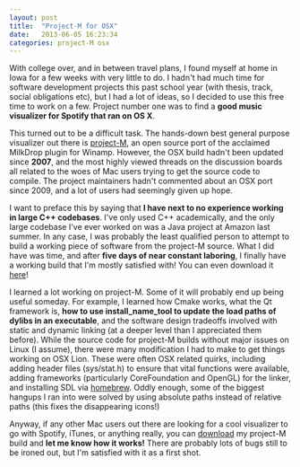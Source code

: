 ```yaml
---
layout: post
title:  "Project-M for OSX"
date:   2013-06-05 16:23:34
categories: project-M osx
---
```


With college over, and in between travel plans, I found myself at home in Iowa for a few weeks with very little to do. I hadn't had much time for software development projects this past school year (with thesis, track, social obligations etc), but I had a lot of ideas, so I decided to use this free time to work on a few. Project number one was to find a __good music visualizer for Spotify that ran on OS X__.

This turned out to be a difficult task. The hands-down best general purpose visualizer out there is [project-M](https://sourceforge.net/p/projectm), an open source port of the acclaimed MilkDrop plugin for Winamp. However, the OSX build hadn't been updated since __2007__, and the most highly viewed threads on the discussion boards all related to the woes of Mac users trying to get the source code to compile. The project maintainers hadn't commented about an OSX port since 2009, and a lot of users had seemingly given up hope. 

I want to preface this by saying that __I have next to no experience working in large C++ codebases__. I've only used C++ academically, and the only large codebase I've ever worked on was a Java project at Amazon last summer. In any case, I was probably the least qualified person to attempt to build a working piece of software from the project-M source. What I did have was time, and after __five days of near constant laboring__, I finally have a working build that I'm mostly satisfied with! You can even download it [here](https://dl.dropboxusercontent.com/u/46809629/Code/ProjectM/1.0/projectM-jackOSX.dmg)!

I learned a lot working on project-M. Some of it will probably end up being useful someday. For example, I learned how Cmake works, what the Qt framework is, __how to use install_name_tool to update the load paths of dylibs in an executable__, and the software design tradeoffs involved with static and dynamic linking (at a deeper level than I appreciated them before). While the source code for project-M builds without major issues on Linux (I assume), there were many modification I had to make to get things working on OSX Lion. These were often OSX related quirks, including adding header files (sys/stat.h) to ensure that vital functions were available, adding frameworks (particularly CoreFoundation and OpenGL) for the linker, and installing SDL via [homebrew](http://mxcl.github.io/homebrew/). Oddly enough, some of the biggest hangups I ran into were solved by using absolute paths instead of relative paths (this fixes the disappearing icons!)

Anyway, if any other Mac users out there are looking for a cool visualizer to go with Spotify, iTunes, or anything really, you can [download](https://dl.dropboxusercontent.com/u/46809629/Code/ProjectM/1.0/projectM-jackOSX.dmg) my project-M build and __let me know how it works!__ There are probably lots of bugs still to be ironed out, but I'm satisfied with it as a first shot.





